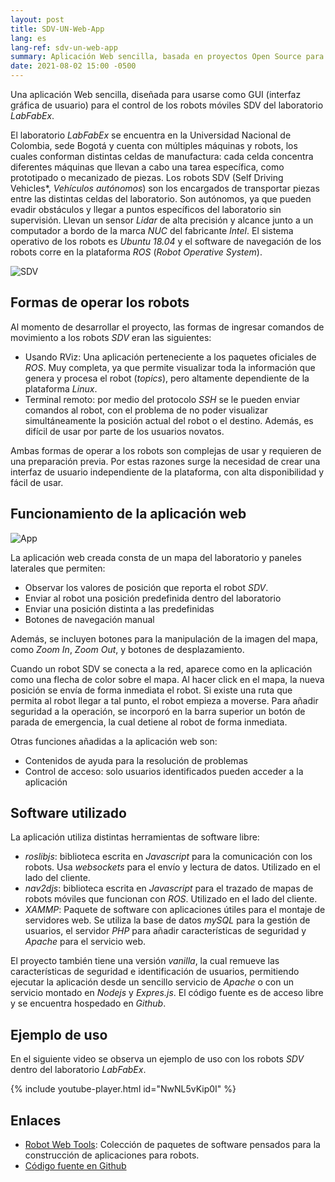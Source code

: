 ```yaml
---
layout: post
title: SDV-UN-Web-App
lang: es
lang-ref: sdv-un-web-app
summary: Aplicación Web sencilla, basada en proyectos Open Source para el control de robots móbiles autónomos.
date: 2021-08-02 15:00 -0500
---
```


Una aplicación Web sencilla, diseñada para usarse como GUI (interfaz gráfica de usuario) para el control de los robots móviles SDV del laboratorio *LabFabEx*.

El laboratorio *LabFabEx* se encuentra en la Universidad Nacional de Colombia, sede Bogotá y cuenta con múltiples máquinas y robots, los cuales conforman distintas celdas de manufactura: cada celda concentra diferentes máquinas que llevan a cabo una tarea específica, como prototipado o mecanizado de piezas. Los robots SDV (Self Driving Vehicles*, *Vehículos autónomos*) son los encargados de transportar piezas entre las distintas celdas del laboratorio. Son autónomos, ya que pueden evadir obstáculos y llegar a puntos específicos del laboratorio sin supervisión. Llevan un sensor *Lidar* de alta precisión y alcance junto a un computador a bordo de la marca *NUC* del fabricante *Intel*. El sistema operativo de los robots es *Ubuntu 18.04* y el software de navegación de los robots corre en la plataforma *ROS* (*Robot Operative System*).

![SDV]({{site.baseurl}}/assets/images/20210802_150000_02.webp)

## Formas de operar  los robots

Al momento de desarrollar el proyecto, las formas de ingresar comandos de movimiento a los robots *SDV* eran las siguientes:

- Usando RViz: Una aplicación perteneciente a los paquetes oficiales de *ROS*. Muy completa, ya que permite visualizar toda la información que genera y procesa el robot (*topics*), pero altamente dependiente de la plataforma *Linux*.
- Terminal remoto: por medio del protocolo *SSH* se le pueden enviar comandos al robot, con el problema de no poder visualizar simultáneamente la posición actual del robot o el destino. Además, es difícil de usar por parte de los usuarios novatos.

Ambas formas de operar a los robots son complejas de usar y requieren de una preparación previa. Por estas razones surge la necesidad de crear una interfaz de usuario independiente de la plataforma, con alta disponibilidad y fácil de usar.

## Funcionamiento de la aplicación web
![App]({{site.baseurl}}/assets/images/20210802_150000_01.webp)

La aplicación web creada consta de un mapa del laboratorio y paneles laterales que permiten:

- Observar los valores de posición que reporta el robot *SDV*.
- Enviar al robot una posición predefinida dentro del laboratorio
- Enviar una posición distinta a las predefinidas
- Botones de navegación manual

Además, se incluyen botones para la manipulación de la imagen del mapa, como *Zoom In*, *Zoom Out*, y botones de desplazamiento.

Cuando un robot SDV se conecta a la red, aparece como en la aplicación como una flecha de color sobre el mapa. Al hacer click en el mapa, la nueva posición se envía de forma inmediata el robot. Si existe una ruta que permita al robot llegar a tal punto, el robot empieza a moverse. Para añadir seguridad a la operación, se incorporó en la barra superior un botón de parada de emergencia, la cual detiene al robot de forma inmediata.

Otras funciones añadidas a la aplicación web son:

- Contenidos de ayuda para la resolución de problemas
- Control de acceso: solo usuarios identificados pueden acceder a la aplicación

## Software utilizado

La aplicación utiliza distintas herramientas de software libre:

- *roslibjs*: biblioteca escrita en *Javascript* para la comunicación con los robots. Usa *websockets* para el envío y lectura de datos. Utilizado en el lado del cliente.
- *nav2djs*: biblioteca escrita en *Javascript* para el trazado de mapas de robots móviles que funcionan con *ROS*. Utilizado en el lado del cliente.
- *XAMMP*: Paquete de software con aplicaciones útiles para el montaje de servidores web. Se utiliza la base de datos *mySQL* para la gestión de usuarios, el servidor *PHP* para añadir características de seguridad y *Apache* para el servicio web.

El proyecto también tiene una versión *vanilla*, la cual remueve las características de seguridad e identificación de usuarios, permitiendo ejecutar la aplicación desde un sencillo servicio de *Apache* o con un servicio montado en *Nodejs* y *Expres.js*. El código fuente es de acceso libre y se encuentra hospedado en *Github*.

## Ejemplo de uso

En el siguiente video se observa un ejemplo de uso con los robots *SDV* dentro del laboratorio *LabFabEx*.

{% include youtube-player.html id="NwNL5vKip0I" %}


## Enlaces
- [Robot Web Tools](http://robotwebtools.org/): Colección de paquetes de software pensados para la construcción de aplicaciones para robots.
- [Código fuente en Github](https://github.com/Viejony/SDV-UN-Web-App)


